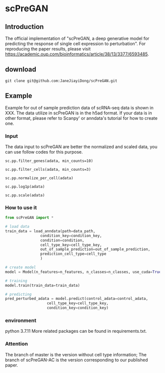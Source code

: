 # scPreGAN

## Introduction

The official implementation of "scPreGAN, a deep generative model for 
predicting the response of single cell expression to perturbation".
For reproducing the paper results, please visit https://academic.oup.com/bioinformatics/article/38/13/3377/6593485.

## download

`git clone git@github.com:JaneJiayiDong/scPreGAN.git`

## Example

Example for out of sample prediction data of scRNA-seq data is shown in XXX.
The data utilize in scPreGAN is in the h5ad format. If your data is in other
format, please refer to Scanpy' or anndata's tutorial for how to create one.

### Input
The data input to scPreGAN are better the normalized and scaled data, 
you can use follow codes for this purpose.

`sc.pp.filter_genes(adata, min_counts=10)`

`sc.pp.filter_cells(adata, min_counts=3)`

`sc.pp.normalize_per_cell(adata)`

`sc.pp.log1p(adata)`

`sc.pp.scale(adata)`

### How to use it

```python
from scPreGAN import *

# load data
train_data = load_anndata(path=data_path,
                condition_key=condition_key,
                condition=condition,
                cell_type_key=cell_type_key,
                out_of_sample_prediction=out_of_sample_prediction,
                prediction_cell_type=cell_type
                )

# create model
model = Model(n_features=n_features, n_classes=n_classes, use_cuda=True)

# training
model.train(train_data=train_data)

# predicting
pred_perturbed_adata = model.predict(control_adata=control_adata,
                   cell_type_key=cell_type_key,
                   condition_key=condition_key)
```

### environment
python 3.7.11
More related packages can be found in requirements.txt. 


### Attention
The branch of master is the version without cell type information;
The branch of scPreGAN-AC is the version corresponding to our published paper.
